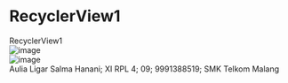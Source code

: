 # RecyclerView1
RecyclerView1<br>
![image](https://cloud.githubusercontent.com/assets/22268453/19836539/e38e8e2a-9ed5-11e6-9e9f-5143e2b03f2b.png)<br>
![image](https://cloud.githubusercontent.com/assets/22268453/19836608/2cb08674-9ed8-11e6-9013-1116327f25e9.png)<br>
Aulia Ligar Salma Hanani; XI RPL 4; 09; 9991388519; SMK Telkom Malang
